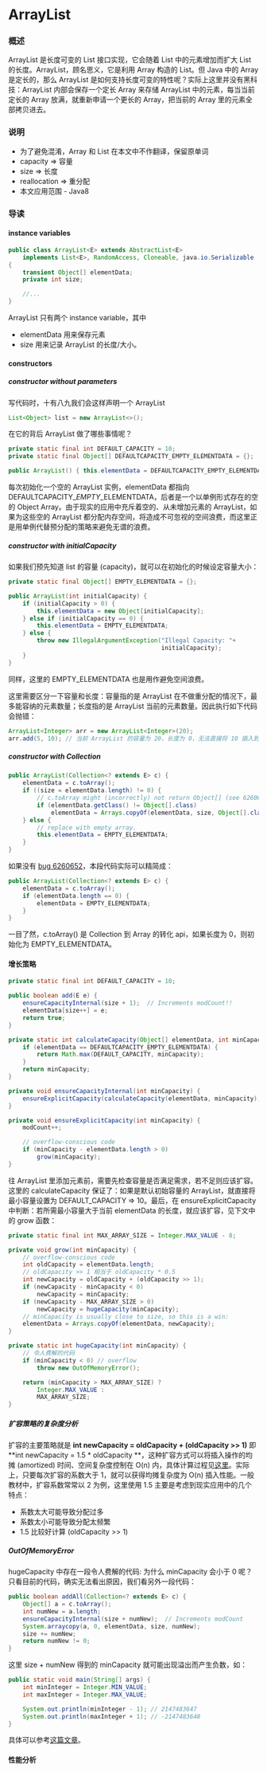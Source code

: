 # ArrayList

### 概述

ArrayList 是长度可变的 List 接口实现，它会随着 List 中的元素增加而扩大 List 的长度。ArrayList，顾名思义，它是利用 Array 构造的 List。但 Java 中的 Array 是定长的，那么 ArrayList 是如何支持长度可变的特性呢？实际上这里并没有黑科技：ArrayList 内部会保存一个定长 Array 来存储 ArrayList 中的元素，每当当前定长的 Array 放满，就重新申请一个更长的 Array，把当前的 Array 里的元素全部拷贝进去。

### 说明

* 为了避免混淆，Array 和 List 在本文中不作翻译，保留原单词
* capacity =&gt; 容量
* size =&gt; 长度
* reallocation =&gt; 重分配
* 本文应用范围 - Java8

### 导读

#### instance variables

```java
public class ArrayList<E> extends AbstractList<E> 
    implements List<E>, RandomAccess, Cloneable, java.io.Serializable
{
    transient Object[] elementData;
    private int size;

    //...
}
```

ArrayList 只有两个 instance variable，其中

* elementData 用来保存元素
* size 用来记录 ArrayList 的长度/大小。

#### constructors

##### constructor without parameters

写代码时，十有八九我们会这样声明一个 ArrayList

```java
List<Object> list = new ArrayList<>();
```

在它的背后 ArrayList 做了哪些事情呢？

```java
private static final int DEFAULT_CAPACITY = 10;
private static final Object[] DEFAULTCAPACITY_EMPTY_ELEMENTDATA = {};

public ArrayList() { this.elementData = DEFAULTCAPACITY_EMPTY_ELEMENTDATA; }
```

每次初始化一个空的 ArrayList 实例，elementData 都指向 DEFAULTCAPACITY\__EMPTY_\_ELEMENTDATA，后者是一个以单例形式存在的空的 Object Array。由于现实的应用中充斥着空的、从未增加元素的 ArrayList，如果为这些空的 ArrayList 都分配内存空间，将造成不可忽视的空间浪费，而这里正是用单例代替预分配的策略来避免无谓的浪费。

##### constructor with initialCapacity

如果我们预先知道 list 的容量 \(capacity\)，就可以在初始化的时候设定容量大小：

```java
private static final Object[] EMPTY_ELEMENTDATA = {};

public ArrayList(int initialCapacity) {
    if (initialCapacity > 0) {
        this.elementData = new Object[initialCapacity];
    } else if (initialCapacity == 0) {
        this.elementData = EMPTY_ELEMENTDATA;
    } else {
        throw new IllegalArgumentException("Illegal Capacity: "+
                                           initialCapacity);
    }
}
```

同样，这里的 EMPTY\_ELEMENTDATA 也是用作避免空间浪费。

这里需要区分一下容量和长度：容量指的是 ArrayList 在不做重分配的情况下，最多能容纳的元素数量；长度指的是 ArrayList 当前的元素数量。因此执行如下代码会抛错：

```java
ArrayList<Integer> arr = new ArrayList<Integer>(20);
arr.add(5, 10); // 当前 ArrayList 的容量为 20，长度为 0，无法直接将 10 插入到第 5 个位置
```

##### constructor with Collection

```java
public ArrayList(Collection<? extends E> c) {
    elementData = c.toArray();
    if ((size = elementData.length) != 0) {
        // c.toArray might (incorrectly) not return Object[] (see 6260652)
        if (elementData.getClass() != Object[].class)
            elementData = Arrays.copyOf(elementData, size, Object[].class);
    } else {
        // replace with empty array.
        this.elementData = EMPTY_ELEMENTDATA;
    }
}
```

如果没有 [bug 6260652](https://bugs.java.com/bugdatabase/view_bug.do?bug_id=6260652)，本段代码实际可以精简成：

```java
public ArrayList(Collection<? extends E> c) {
    elementData = c.toArray();
    if (elementData.length == 0) {
        elementData = EMPTY_ELEMENTDATA;
    }
}
```

一目了然，c.toArray\(\) 是 Collection 到 Array 的转化 api，如果长度为 0，则初始化为 EMPTY\_ELEMENTDATA。

#### 增长策略

```java
private static final int DEFAULT_CAPACITY = 10;

public boolean add(E e) {
    ensureCapacityInternal(size + 1);  // Increments modCount!!
    elementData[size++] = e;
    return true;
}

private static int calculateCapacity(Object[] elementData, int minCapacity) {
    if (elementData == DEFAULTCAPACITY_EMPTY_ELEMENTDATA) {
        return Math.max(DEFAULT_CAPACITY, minCapacity);
    }
    return minCapacity;
}

private void ensureCapacityInternal(int minCapacity) {
    ensureExplicitCapacity(calculateCapacity(elementData, minCapacity));
}

private void ensureExplicitCapacity(int minCapacity) {
    modCount++;

    // overflow-conscious code
    if (minCapacity - elementData.length > 0)
        grow(minCapacity);
}
```

往 ArrayList 里添加元素前，需要先检查容量是否满足需求，若不足则应该扩容。这里的 calculateCapacity 保证了：如果是默认初始容量的 ArrayList，就直接将最小容量设置为 DEFAULT\_CAPACITY =&gt; 10。最后，在 ensureExplicitCapacity 中判断：若所需最小容量大于当前 elementData 的长度，就应该扩容，见下文中的 grow 函数：

```java
private static final int MAX_ARRAY_SIZE = Integer.MAX_VALUE - 8;

private void grow(int minCapacity) {
    // overflow-conscious code
    int oldCapacity = elementData.length;
    // oldCapacity >> 1 相当于 oldCapacity * 0.5
    int newCapacity = oldCapacity + (oldCapacity >> 1);
    if (newCapacity - minCapacity < 0)
        newCapacity = minCapacity;
    if (newCapacity - MAX_ARRAY_SIZE > 0)
        newCapacity = hugeCapacity(minCapacity);
    // minCapacity is usually close to size, so this is a win:
    elementData = Arrays.copyOf(elementData, newCapacity);
}

private static int hugeCapacity(int minCapacity) {
    // 令人费解的代码
    if (minCapacity < 0) // overflow
        throw new OutOfMemoryError();

    return (minCapacity > MAX_ARRAY_SIZE) ?
        Integer.MAX_VALUE :
        MAX_ARRAY_SIZE;
}
```

##### 扩容策略的复杂度分析

扩容的主要策略就是 **int newCapacity = oldCapacity + \(oldCapacity &gt;&gt; 1\)** 即 **int newCapacity = 1.5 \* oldCapacity **，这种扩容方式可以将插入操作的均摊 \(amortized\) 时间、空间复杂度控制在 O\(n\) 内，具体计算过程见[这里](http://www.wolframalpha.com/input/?i=sum%281.5**k%29+for+k%3D1,log%281.5,n%29)。实际上，只要每次扩容的系数大于 1，就可以获得均摊复杂度为 O\(n\) 插入性能。一般教材中，扩容系数常常以 2 为例，这里使用 1.5 主要是考虑到现实应用中的几个特点：

* 系数太大可能导致分配过多
* 系数太小可能导致分配太频繁
* 1.5 比较好计算 \(oldCapacity &gt;&gt; 1\)

##### OutOfMemoryError

hugeCapacity 中存在一段令人费解的代码: 为什么 minCapacity 会小于 0 呢？只看目前的代码，确实无法看出原因，我们看另外一段代码：

```java
public boolean addAll(Collection<? extends E> c) {
    Object[] a = c.toArray();
    int numNew = a.length;
    ensureCapacityInternal(size + numNew);  // Increments modCount
    System.arraycopy(a, 0, elementData, size, numNew);
    size += numNew;
    return numNew != 0;
}
```

这里 size + numNew 得到的 minCapacity 就可能出现溢出而产生负数，如：

```java
public static void main(String[] args) {
    int minInteger = Integer.MIN_VALUE;
    int maxInteger = Integer.MAX_VALUE;

    System.out.println(minInteger - 1); // 2147483647
    System.out.println(maxInteger + 1); // -2147483648
}
```

具体可以参考[这篇文章](https://zhenghe-md.gitbooks.io/zhenghe-lecture-notes-digest/di-er-8bfe-yuan-shi-shu-ju-lei-xing-ji-hu-xiang-zhuan-hua.html "CS107-第二课-原始数据类型及互相转化")。

#### 性能分析



